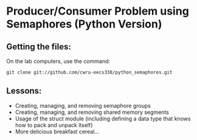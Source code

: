 Producer/Consumer Problem using Semaphores (Python Version)
===========================================================

Getting the files:
------------------
On the lab computers, use the command:

    git clone git://github.com/cwru-eecs338/python_semaphores.git

Lessons:
--------
* Creating, managing, and removing semaphore groups
* Creating, managing, and removing shared memory segments
* Usage of the struct module (including defining a data type
  that knows how to pack and unpack itself)
* More delicious breakfast cereal...

